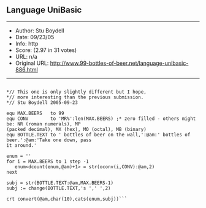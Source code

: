 
## Language UniBasic ##
---
- Author: Stu Boydell
- Date: 09/23/05
- Info: http
- Score:  (2.97 in 31 votes)
- URL: n/a
- Original URL: http://www.99-bottles-of-beer.net/language-unibasic-886.html
---

```program MORE.BEER

*// This one is only slightly different but I hope,
*// more interesting than the previous submission.
*// Stu Boydell 2005-09-23

equ MAX.BEERS   to 99
equ CONV        to 'MR%':len(MAX.BEERS) ;* zero filled - others might be: NR (roman numerals), MP
(packed decimal), MX (hex), MO (octal), MB (binary)
equ BOTTLE.TEXT to ' bottles of beer on the wall,':@am:' bottles of beer.':@am:'Take one down, pass
it around.'

enum = ''
for i = MAX.BEERS to 1 step -1
   enum<dcount(enum,@am)+1> = str(oconv(i,CONV):@am,2)
next

subj = str(BOTTLE.TEXT:@am,MAX.BEERS-1)
subj := change(BOTTLE.TEXT,'s ',' ',2)

crt convert(@am,char(10),cats(enum,subj))```